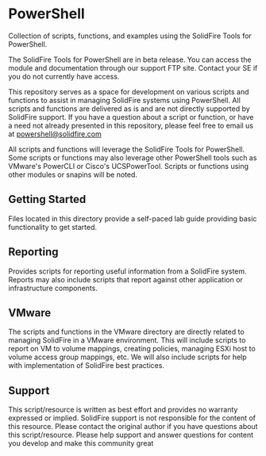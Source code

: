 # PowerShell
Collection of scripts, functions, and examples using the SolidFire Tools for PowerShell.

The SolidFire Tools for PowerShell are in beta release.  You can access the module and documentation through our support FTP site.  Contact your SE if you do not currently have access.

This repository serves as a space for development on various scripts and functions to assist in managing SolidFire systems using PowerShell.  All scripts and functions are delivered as is and are not directly supported by SolidFire support.  If you have a question about a script or function, or have a need not already presented in this repository, please feel free to email us at powershell@solidfire.com

All scripts and functions will leverage the SolidFire Tools for PowerShell.  Some scripts or functions may also leverage other PowerShell tools such as VMware's PowerCLI or Cisco's UCSPowerTool.  Scripts or functions using other modules or snapins will be noted.

## Getting Started
Files located in this directory provide a self-paced lab guide providing basic functionality to get started.

## Reporting
Provides scripts for reporting useful information from a SolidFire system.  Reports may also include scripts that report against other application or infrastructure components.

## VMware
The scripts and functions in the VMware directory are directly related to managing SolidFire in a VMware environment.  This will include scripts to report on VM to volume mappings, creating policies, managing ESXi host to volume access group mappings, etc.  We will also include scripts for help with implementation of SolidFire best practices.

## Support
This script/resource is written as best effort and provides no warranty expressed or implied.  SolidFire support is not responsible for the content of this resource.  Please contact the original author if you have questions about this script/resource.  Please help support and answer questions for content you develop and make this community great

